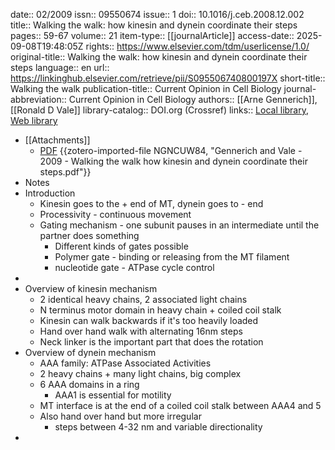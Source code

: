 date:: 02/2009
issn:: 09550674
issue:: 1
doi:: 10.1016/j.ceb.2008.12.002
title:: Walking the walk: how kinesin and dynein coordinate their steps
pages:: 59-67
volume:: 21
item-type:: [[journalArticle]]
access-date:: 2025-09-08T19:48:05Z
rights:: https://www.elsevier.com/tdm/userlicense/1.0/
original-title:: Walking the walk: how kinesin and dynein coordinate their steps
language:: en
url:: https://linkinghub.elsevier.com/retrieve/pii/S095506740800197X
short-title:: Walking the walk
publication-title:: Current Opinion in Cell Biology
journal-abbreviation:: Current Opinion in Cell Biology
authors:: [[Arne Gennerich]], [[Ronald D Vale]]
library-catalog:: DOI.org (Crossref)
links:: [Local library](zotero://select/library/items/45Z2AXBW), [Web library](https://www.zotero.org/users/6106196/items/45Z2AXBW)

- [[Attachments]]
	- [PDF](zotero://select/library/items/NGNCUW84) {{zotero-imported-file NGNCUW84, "Gennerich and Vale - 2009 - Walking the walk how kinesin and dynein coordinate their steps.pdf"}}
- Notes
- Introduction
	- Kinesin goes to the + end of MT, dynein goes to - end
	- Processivity - continuous movement
	- Gating mechanism - one subunit pauses in an intermediate until the partner does something
		- Different kinds of gates possible
		- Polymer gate - binding or releasing from the MT filament
		- nucleotide gate - ATPase cycle control
-
- Overview of kinesin mechanism
	- 2 identical heavy chains, 2 associated light chains
	- N terminus motor domain in heavy chain + coiled coil stalk
	- Kinesin can walk backwards if it's too heavily loaded
	- Hand over hand walk with alternating 16nm steps
	- Neck linker is the important part that does the rotation
- Overview of dynein mechanism
	- AAA family: ATPase Associated Activities
	- 2 heavy chains + many light chains, big complex
	- 6 AAA domains in a ring
		- AAA1 is essential for motility
	- MT interface is at the end of a coiled coil stalk between AAA4 and 5
	- Also hand over hand but more irregular
		- steps between 4-32 nm and variable directionality
-